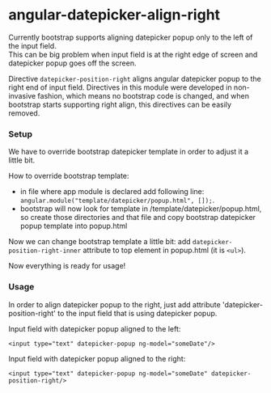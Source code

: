 angular-datepicker-align-right
==============================

Currently bootstrap supports aligning datepicker popup only to the left of the input field.  
This can be big problem when input field is at the right edge of screen and datepicker popup goes off the screen.

Directive `datepicker-position-right` aligns angular datepicker popup to the right end of input field.
Directives in this module were developed in non-invasive fashion, which means no bootstrap code is changed, and when bootstrap starts supporting right align, this directives can be easily removed.

### Setup
We have to override bootstrap datepicker template in order to adjust it a little bit.

How to override bootstrap template:
- in file where app module is declared add following line:  `angular.module("template/datepicker/popup.html", []);`.
- bootstrap will now look for template in /template/datepicker/popup.html, so create those directories and that file and copy bootstrap datepicker popup template into popup.html

Now we can change bootstrap template a little bit: add `datepicker-position-right-inner` attribute to top element in popup.html (it is `<ul>`).

Now everything is ready for usage!

### Usage
In order to align datepicker popup to the right, just add attribute 'datepicker-position-right' to the input field that is using datepicker popup.

Input field with datepicker popup aligned to the left:
```
<input type="text" datepicker-popup ng-model="someDate"/>
```

Input field with datepicker popup aligned to the right:
```
<input type="text" datepicker-popup ng-model="someDate" datepicker-position-right/>
```



